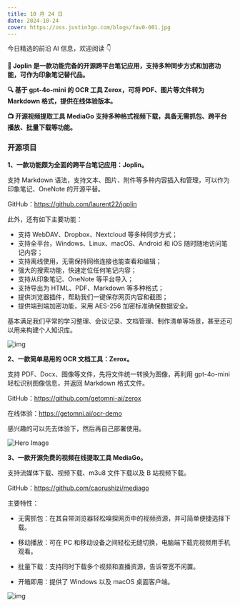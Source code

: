 ```yaml
---
title: 10 月 24 日
date: 2024-10-24
cover: https://oss.justin3go.com/blogs/fav0-001.jpg
---
```


今日精选的前沿 AI 信息，欢迎阅读 👇

**📝 Joplin 是一款功能完备的开源跨平台笔记应用，支持多种同步方式和加密功能，可作为印象笔记替代品。**

**🔍 基于 gpt-4o-mini 的 OCR 工具 Zerox，可将 PDF、图片等文件转为 Markdown 格式，提供在线体验版本。**

**📺 开源视频提取工具 MediaGo 支持多种格式视频下载，具备无需抓包、跨平台播放、批量下载等功能。**



### 开源项目

**1、一款功能颇为全面的跨平台笔记应用：Joplin。**

支持 Markdown 语法，支持文本、图片、附件等多种内容插入和管理，可以作为印象笔记、OneNote 的开源平替。

GitHub：https://github.com/laurent22/joplin

此外，还有如下主要功能：

- 支持 WebDAV、Dropbox、Nextcloud 等多种同步方式；
- 支持全平台，Windows、Linux、macOS、Android 和 iOS 随时随地访问笔记内容；
- 支持离线使用，无需保持网络连接也能查看和编辑；
- 强大的搜索功能，快速定位任何笔记内容；
- 支持从印象笔记、OneNote 等平台导入；
- 支持导出为 HTML、PDF、Markdown 等多种格式；
- 提供浏览器插件，帮助我们一键保存网页内容和截图；
- 提供端到端加密功能，采用 AES-256 加密标准确保数据安全。

基本满足我们平常的学习整理、会议记录、文档管理、制作清单等场景，甚至还可以用来构建个人知识库。

![img](https://cdn.jsdelivr.net/gh/freelander/oss@master/baodian/2024-10-24/home-top-img.png)

**2、一款简单易用的 OCR 文档工具：Zerox。**

支持 PDF、Docx、图像等文件，先将文件统一转换为图像，再利用 gpt-4o-mini 轻松识别图像信息，并返回 Markdown 格式文件。

GitHub：https://github.com/getomni-ai/zerox

在线体验：https://getomni.ai/ocr-demo

感兴趣的可以先去体验下，然后再自己部署使用。

![Hero Image](https://cdn.jsdelivr.net/gh/freelander/oss@master/ai-daily/2024-10-24/heroImage.png)

**3、一款开源免费的视频在线提取工具 MediaGo。**

支持流媒体下载、视频下载、m3u8 文件下载以及 B 站视频下载。

GitHub：https://github.com/caorushizi/mediago

主要特性：

- 无需抓包：在其自带浏览器轻松嗅探网页中的视频资源，并可简单便捷选择下载。

- 移动播放：可在 PC 和移动设备之间轻松无缝切换，电脑端下载完视频用手机观看。

- 批量下载：支持同时下载多个视频和直播资源，告诉带宽不闲置。
- 开箱即用：提供了 Windows 以及 macOS 桌面客户端。

![img](https://cdn.jsdelivr.net/gh/freelander/oss@master/ai-daily/2024-10-24/1&e=1732982399&s=mtvyvvtvyyyj&token=kIxbL07-8jAj8w1n4s9zv64FuZZNEATmlU_Vm6zD:SSnnqsDEGzfTCdbK3nKiuC1gO7M=.png)
